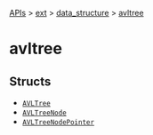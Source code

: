 [APIs](../../../index.md) > [ext](../../index.md) > [data_structure](../index.md) > [avltree]()

# avltree

## Structs

- [`AVLTree`](./AVLTree.md)
- [`AVLTreeNode`](./AVLTreeNode.md)
- [`AVLTreeNodePointer`](./AVLTreeNodePointer.md)
